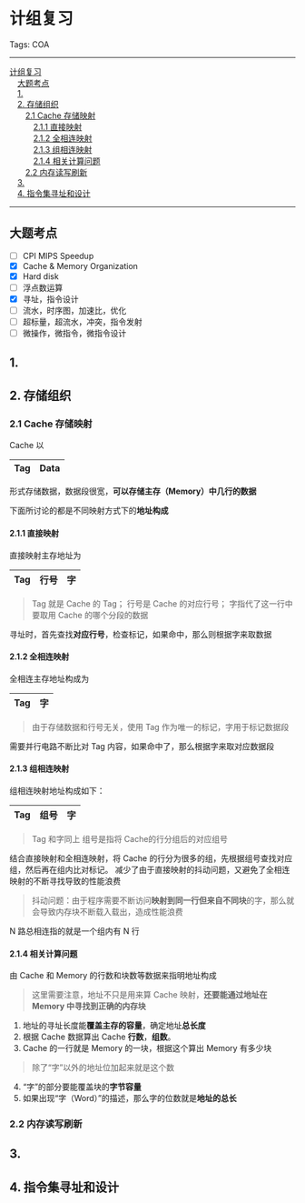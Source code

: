 # 计组复习

Tags: COA

---

<!-- MDTOC maxdepth:6 firsth1:1 numbering:0 flatten:0 bullets:0 updateOnSave:1 -->

[计组复习](#计组复习)  
&emsp;[大题考点](#大题考点)  
&emsp;[1.](#1)  
&emsp;[2. 存储组织](#2-存储组织)  
&emsp;&emsp;[2.1 Cache 存储映射](#21-cache-存储映射)  
&emsp;&emsp;&emsp;[2.1.1 直接映射](#211-直接映射)  
&emsp;&emsp;&emsp;[2.1.2 全相连映射](#212-全相连映射)  
&emsp;&emsp;&emsp;[2.1.3 组相连映射](#213-组相连映射)  
&emsp;&emsp;&emsp;[2.1.4 相关计算问题](#214-相关计算问题)  
&emsp;&emsp;[2.2 内存读写刷新](#22-内存读写刷新)  
&emsp;[3.](#3)  
&emsp;[4. 指令集寻址和设计](#4-指令集寻址和设计)  

<!-- /MDTOC -->

---

## 大题考点

- [ ] CPI MIPS Speedup
- [x] Cache & Memory Organization
- [x] Hard disk
- [ ] 浮点数运算
- [x] 寻址，指令设计
- [ ] 流水，时序图，加速比，优化
- [ ] 超标量，超流水，冲突，指令发射
- [ ] 微操作，微指令，微指令设计

## 1.

## 2. 存储组织

### 2.1 Cache 存储映射

Cache 以

Tag|Data
---|---

形式存储数据，数据段很宽，**可以存储主存（Memory）中几行的数据**

下面所讨论的都是不同映射方式下的**地址构成**

#### 2.1.1 直接映射

直接映射主存地址为

Tag|行号|字
:---:|:---:|:---:

> Tag 就是 Cache 的 Tag；
行号是 Cache 的对应行号；
字指代了这一行中要取用 Cache 的哪个分段的数据

寻址时，首先查找**对应行号**，检查标记，如果命中，那么则根据字来取数据

#### 2.1.2 全相连映射

全相连主存地址构成为

Tag|字
:--:|:--:

> 由于存储数据和行号无关，使用 Tag 作为唯一的标记，字用于标记数据段

需要并行电路不断比对 Tag 内容，如果命中了，那么根据字来取对应数据段

#### 2.1.3 组相连映射

组相连映射地址构成如下：

Tag|组号|字
:-:|:-:|:-:

> Tag 和字同上
组号是指将 Cache的行分组后的对应组号

结合直接映射和全相连映射，将 Cache 的行分为很多的组，先根据组号查找对应组，然后再在组内比对标记。
减少了由于直接映射的抖动问题，又避免了全相连映射的不断寻找导致的性能浪费

> 抖动问题：由于程序需要不断访问**映射到同一行但来自不同块**的字，那么就会导致内存块不断载入载出，造成性能浪费

N 路总相连指的就是一个组内有 N 行

#### 2.1.4 相关计算问题

由 Cache 和 Memory 的行数和块数等数据来指明地址构成

> 这里需要注意，地址不只是用来算 Cache 映射，**还要能通过地址在 Memory 中寻找到正确的内存块**

1. 地址的寻址长度能**覆盖主存的容量**，确定地址**总长度**
2. 根据 Cache 数据算出 Cache **行数**，**组数**。
3. Cache 的一行就是 Memory 的一块，根据这个算出 Memory 有多少块
> 除了“字”以外的地址位加起来就是这个数
4. “字”的部分要能覆盖块的**字节容量**
5. 如果出现“字（Word）”的描述，那么字的位数就是**地址的总长**

### 2.2 内存读写刷新

## 3.


## 4. 指令集寻址和设计
